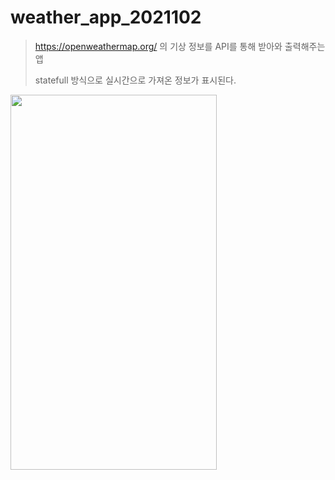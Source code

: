 # weather_app_2021102

> https://openweathermap.org/ 의 기상 정보를 API를 통해 받아와 출력해주는 앱
> 
> statefull 방식으로 실시간으로 가져온 정보가 표시된다.


<img src="https://user-images.githubusercontent.com/50435560/206899730-73dce3ec-bb15-45b9-920c-84d83064405e.png" width="330" height="600">
